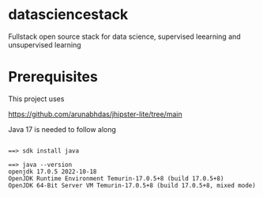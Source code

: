 # datasciencestack
Fullstack open source stack for data science, supervised leearning and unsupervised learning

# Prerequisites

This project uses

https://github.com/arunabhdas/jhipster-lite/tree/main

Java 17 is needed to follow along

```

==> sdk install java

==> java --version
openjdk 17.0.5 2022-10-18
OpenJDK Runtime Environment Temurin-17.0.5+8 (build 17.0.5+8)
OpenJDK 64-Bit Server VM Temurin-17.0.5+8 (build 17.0.5+8, mixed mode)
```
